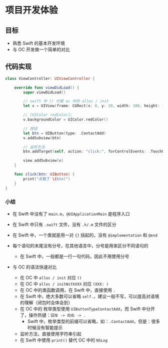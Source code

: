 # 项目开发体验

## 目标

* 熟悉 Swift 的基本开发环境
* 与 OC 开发做一个简单的对比

## 代码实现

```swift
class ViewController: UIViewController {

    override func viewDidLoad() {
        super.viewDidLoad()

        // swift 中 () 代替 oc 中的 alloc / init
        let v = UIView(frame: CGRect(x: 0, y: 20, width: 100, height: 100))

        // [UIColor redColor];
        v.backgroundColor = UIColor.redColor()

        // 按钮
        let btn = UIButton(type: .ContactAdd)
        v.addSubview(btn)

        // 监听方法
        btn.addTarget(self, action: "click:", forControlEvents: .TouchUpInside)

        view.addSubview(v)
    }

    func click(btn: UIButton) {
        print("点我了 \(btn)")
    }
}
```

### 小结

* 在 Swift 中没有了 `main.m`，`@UIApplicationMain` 是程序入口
* 在 Swift 中只有 `.swift` 文件，没有 `.h/.m` 文件的区分
* 在 Swift 中，一个类就是用一对 `{}` 括起的，没有 `@implementation` 和 `@end`
* 每个语句的末尾没有分号，在其他语言中，分号是用来区分不同语句的

  * 在 Swift 中，一般都是一行一句代码，因此不用使用分号

* 与 OC 的语法快速对比

  * 在 OC 中 `alloc / init` 对应 `()`
  * 在 OC 中 `alloc / initWithXXX` 对应 `(XXX: )`
  * 在 OC 中的类函数调用，在 Swift 中，直接使用 `.`
  * 在 Swift 中，绝大多数可以省略 `self.`，建议一般不写，可以提高对语境的理解（闭包时会体会到）
  * 在 OC 中的 枚举类型使用 `UIButtonTypeContactAdd`，而 Swift 中分开了，操作热键：`回车 -> 向右 -> .`
    * Swift 中，枚举类型的前缀可以省略，如：`.ContactAdd`，但是：很多时候没有智能提示
  * 监听方法，直接使用字符串引起
  * 在 Swift 中使用 `print()` 替代 OC 中的 `NSLog`



